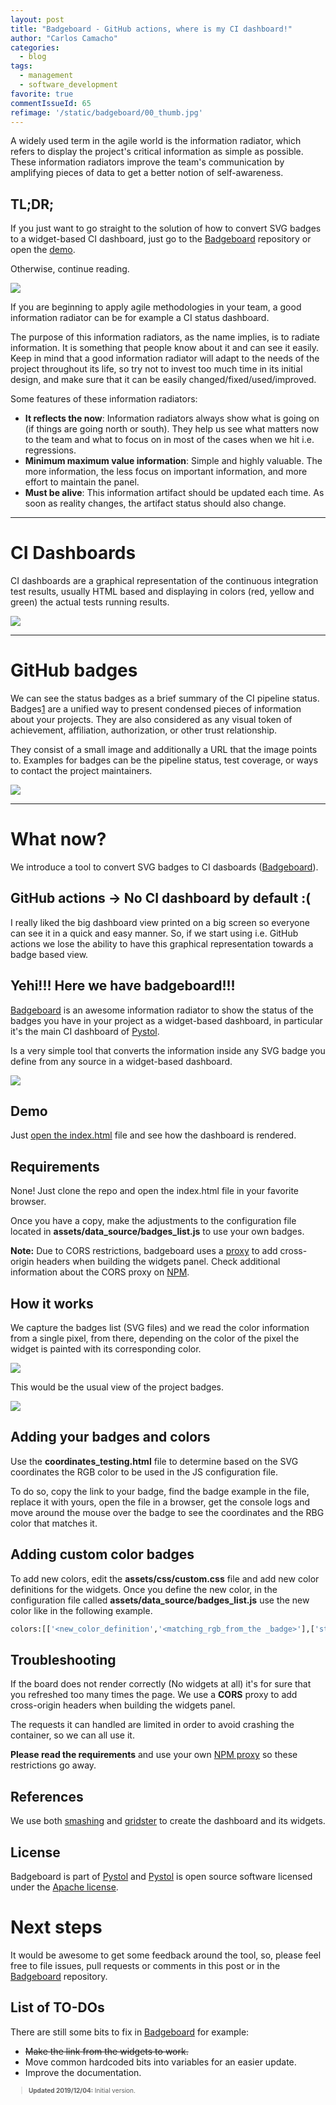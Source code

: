 ```yaml
---
layout: post
title: "Badgeboard - GitHub actions, where is my CI dashboard!"
author: "Carlos Camacho"
categories:
  - blog
tags:
  - management
  - software_development
favorite: true
commentIssueId: 65
refimage: '/static/badgeboard/00_thumb.jpg'
---
```


A widely used term in the agile world is the
information radiator, which refers to display
the project's critical information as simple
as possible. These information radiators improve
the team's communication by amplifying pieces of
data to get a better notion of self-awareness.

## TL;DR;

If you just want to go straight to the solution
of how to convert SVG badges to a widget-based
CI dashboard, just go to the
[Badgeboard](https://github.com/pystol/badgeboard)
repository or open the
[demo](https://badgeboard.pystol.org).

Otherwise, continue reading.

![](/static/badgeboard/01_build_monitor.png)

If you are beginning to apply agile methodologies
in your team, a good information radiator can
be for example a CI status dashboard.

The purpose of this information radiators, as the name
implies, is to radiate information. It is something that
people know about it and can see it easily. Keep in mind
that a good information radiator will adapt to the
needs of the project throughout its life, so try not to
invest too much time in its initial design, and make sure
that it can be easily changed/fixed/used/improved.

Some features of these information radiators:

* **It reflects the now**: Information radiators always
show what is going on (if things are going north or south).
They help us see what matters now to the team and what
to focus on in most of the cases when we hit i.e. regressions.
* **Minimum maximum value information**: Simple
and highly valuable. The more information, the less
focus on important information, and more effort to
maintain the panel.
* **Must be alive**: This information artifact should be
updated each time. As soon as reality changes, the
artifact status should also change.

---

# CI Dashboards

CI dashboards are a graphical representation of the
continuous integration test results, usually HTML
based and displaying in colors (red, yellow and green)
the actual tests running results.

![](/static/badgeboard/02_intro.png)

---

# GitHub badges

We can see the status badges as a brief summary of
the CI pipeline status. Badges[1] are a unified way
to present condensed pieces of information about your
projects.
They are also considered as any visual token
of achievement, affiliation, authorization, or other trust
relationship.

They consist of a small image and
additionally a URL that the image points to. Examples
for badges can be the pipeline status, test coverage,
or ways to contact the project maintainers.

![](/static/badgeboard/03_badges.png)

---

# What now?

We introduce a tool to convert SVG badges to
CI dasboards
([Badgeboard](https://github.com/pystol/badgeboard)).

## GitHub actions -> No CI dashboard by default :(

I really liked the big dashboard view printed on a big
screen so everyone can see it in a quick and easy manner.
So, if we start using i.e. GitHub actions we lose the
ability to have this graphical representation towards a
badge based view.

## Yehi!!! Here we have badgeboard!!!

[Badgeboard](https://github.com/pystol/badgeboard)
is an awesome information radiator
to show the status of the badges you
have in your project as a widget-based
dashboard, in particular it's
the main CI dashboard of
[Pystol](https://github.com/pystol/pystol).

Is a very simple tool that
converts the information
inside any SVG badge you define from any source
in a widget-based dashboard.

![](/static/badgeboard/04_badgeboard.png)

## Demo

Just [open the index.html](https://badgeboard.pystol.org/)
file and see how the dashboard is rendered.

## Requirements

None! Just clone the repo and open the index.html file
in your favorite browser.

Once you have a copy, make the adjustments to the configuration
file located in **assets/data_source/badges_list.js** to use your
own badges.

**Note:** Due to CORS restrictions, badgeboard uses a
[proxy](https://cors-anywhere.herokuapp.com/)
to add cross-origin headers when building the widgets panel.
Check additional information about the CORS proxy on
[NPM](https://www.npmjs.com/package/cors-anywhere).

## How it works

We capture the badges list (SVG files) and
we read the color information from a single pixel,
from there, depending on the color of the pixel the
widget is painted with its corresponding color.

![](/static/badgeboard/05_measure.png)

This would be the usual view of the project badges.

![](/static/badgeboard/06_badges.png)

## Adding your badges and colors

Use the **coordinates_testing.html** file
to determine based on the SVG coordinates
the RGB color to be used in the JS configuration
file.

To do so, copy the link to your badge, find the
badge example in the file, replace it with yours,
open the file in a browser, get the console logs
and move around the mouse over the badge to see
the coordinates and the RBG color that matches it.

## Adding custom color badges

To add new colors, edit the **assets/css/custom.css** file and
add new color definitions for the widgets.
Once you define the new color, in the configuration file
called **assets/data_source/badges_list.js**
use the new color like in the following example.

```bash
colors:[['<new_color_definition','<matching_rgb_from_the _badge>'],['status-good','48,196,82']],
```

## Troubleshooting

If the board does not render correctly (No widgets at all)
it's for sure that you refreshed too many times the page.
We use a **CORS** proxy to add cross-origin headers
when building the widgets panel.

The requests it can handled are limited in order to avoid
crashing the container, so we can all use it.

**Please read the requirements** and use your own
[NPM proxy](https://www.npmjs.com/package/cors-anywhere)
so these restrictions go away.

## References

We use both [smashing](https://github.com/smashing/smashing)
and [gridster](https://github.com/ducksboard/gridster.js)
to create the dashboard and its widgets.

## License

Badgeboard is part of [Pystol](https://github.com/pystol/pystol)
and [Pystol](https://github.com/pystol/pystol) is
open source software licensed under the
[Apache license](LICENSE).

# Next steps

It would be awesome to get some feedback around the tool, so,
please feel free to file issues, pull requests or comments
in this post or in the [Badgeboard](https://github.com/pystol/badgeboard)
repository.

## List of TO-DOs

There are still some bits to fix in [Badgeboard](https://github.com/pystol/badgeboard)
for example:

* ~~Make the link from the widgets to work.~~
* Move common hardcoded bits into variables for an easier update.
* Improve the documentation.

[1]: https://docs.gitlab.com/ee/user/project/badges.html

<div style="font-size:10px">
  <blockquote>
    <p><strong>Updated 2019/12/04:</strong> Initial version.</p>
  </blockquote>
</div>
